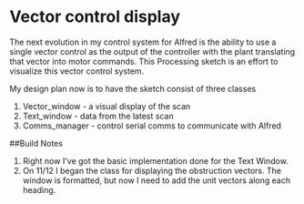 Vector control display
======================

The next evolution in my control system for Alfred is the ability to 
use a single vector control as the output of the controller with the plant
translating that vector into motor commands.  This Processing sketch is
an effort to visualize this vector control system.

My design plan now is to have the sketch consist of three classes 

1. Vector_window - a visual display of the scan
2. Text_window - data from the latest scan
3. Comms_manager - control serial comms to communicate with Alfred

##Build Notes

1. Right now I've got the basic implementation done for the Text Window.
2. On 11/12 I began the class for displaying the obstruction vectors.  The window is formatted, but now I need to add the unit vectors along each heading.
